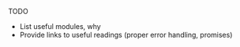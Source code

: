 TODO
  - List useful modules, why
  - Provide links to useful readings (proper error handling, promises)
